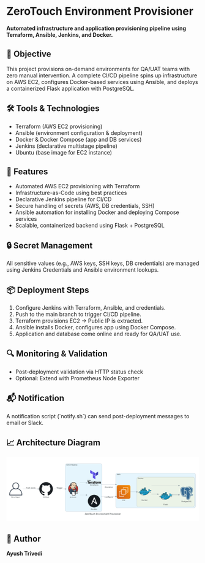 ZeroTouch Environment Provisioner
=================================

**Automated infrastructure and application provisioning pipeline using Terraform, Ansible, Jenkins, and Docker.**

📌 Objective
------------

This project provisions on-demand environments for QA/UAT teams with zero manual intervention. A complete CI/CD pipeline spins up infrastructure on AWS EC2, configures Docker-based services using Ansible, and deploys a containerized Flask application with PostgreSQL.

🛠️ Tools & Technologies
------------------------

*   Terraform (AWS EC2 provisioning)
*   Ansible (environment configuration & deployment)
*   Docker & Docker Compose (app and DB services)
*   Jenkins (declarative multistage pipeline)
*   Ubuntu (base image for EC2 instance)

🚀 Features
-----------

*   Automated AWS EC2 provisioning with Terraform
*   Infrastructure-as-Code using best practices
*   Declarative Jenkins pipeline for CI/CD
*   Secure handling of secrets (AWS, DB credentials, SSH)
*   Ansible automation for installing Docker and deploying Compose services
*   Scalable, containerized backend using Flask + PostgreSQL

🔒 Secret Management
--------------------

All sensitive values (e.g., AWS keys, SSH keys, DB credentials) are managed using Jenkins Credentials and Ansible environment lookups.

📦 Deployment Steps
-------------------

1.  Configure Jenkins with Terraform, Ansible, and credentials.
2.  Push to the main branch to trigger CI/CD pipeline.
3.  Terraform provisions EC2 → Public IP is extracted.
4.  Ansible installs Docker, configures app using Docker Compose.
5.  Application and database come online and ready for QA/UAT use.

🔍 Monitoring & Validation
--------------------------

*   Post-deployment validation via HTTP status check
*   Optional: Extend with Prometheus Node Exporter

📬 Notification
---------------

A notification script (\`notify.sh\`) can send post-deployment messages to email or Slack.

📈 Architecture Diagram
--------------------

<img src="diagram.png">

📌 Author
---------
**Ayush Trivedi** 
